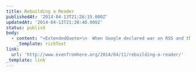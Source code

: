 ```yaml
---
title: Rebuilding a Reader
publishedAt: '2014-04-13T21:26:15.000Z'
updatedAt: '2014-04-13T21:28:48.000Z'
status: publish
body:
  - content: "<ExtendedQuote>\n  When Google declared war on RSS and the open web by killing off their reader it was a heavy blow for deep thinking and for blogging. At first, I didn\x92t miss it. I still had twitter after all. But over time, I began to realize that relying on twitter only for what I was going to read and learn was like relying on the remote control of my TV. It put me too much at the whim of other people and things I just happened to see. I had a great form of synchronous communication, but I had lost the intentionality of using asynchronous tools.\n</ExtendedQuote>\n\nEvery once in a while, I consider dropping my RSS reader in favor of Twitter all the time. This article sums up why I don't.\n"
    _template: richText
link:
  url: 'http://www.evenfromhere.org/2014/04/11/rebuilding-a-reader/'
_template: link
---
```


